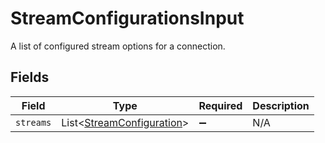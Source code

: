 # StreamConfigurationsInput

A list of configured stream options for a connection.


## Fields

| Field                                                                    | Type                                                                     | Required                                                                 | Description                                                              |
| ------------------------------------------------------------------------ | ------------------------------------------------------------------------ | ------------------------------------------------------------------------ | ------------------------------------------------------------------------ |
| `streams`                                                                | List\<[StreamConfiguration](../../models/shared/StreamConfiguration.md)> | :heavy_minus_sign:                                                       | N/A                                                                      |